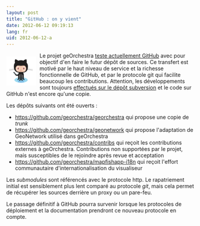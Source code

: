 ```yaml
---
layout: post
title: "GitHub : on y vient"
date: 2012-06-12 09:19:13
lang: fr
uid: 2012-06-12-a
---
```


<img style="max-width: 800px; float: left; margin-top: 10px; margin-bottom: 10px; margin-right: 10px;" src="/public/octocat.png" width="79" height="79" alt="github octocat" />

Le projet geOrchestra <a href="https://github.com/georchestra">teste actuellement GitHub</a> avec pour objectif d'en faire le futur dépôt de sources. Ce transfert est motivé par le haut niveau de service et la richesse fonctionnelle de GitHub, et par le protocole git qui facilite beaucoup les contributions. Attention, les développements sont toujours <a href="http://repository.georchestra.org/svn-georchestra/trunk/">effectués sur le dépôt subversion</a> et le code sur GitHub n'est encore qu'une copie.

<!--more-->

Les dépôts suivants ont été ouverts :

* <a href="https://github.com/georchestra/georchestra">https://github.com/georchestra/georchestra</a> qui propose une copie de <i>trunk</i>
* <a href="https://github.com/georchestra/geonetwork">https://github.com/georchestra/geonetwork</a> qui propose l'adaptation de GeoNetwork utilisé dans geOrchestra
* <a href="https://github.com/georchestra/contribs">https://github.com/georchestra/contribs</a> qui reçoit les contributions externes à geOrchestra. Contributions non supportées par le projet, mais susceptibles de le rejoindre après revue et acceptation
* <a href="https://github.com/georchestra/mapfishapp-i18n">https://github.com/georchestra/mapfishapp-i18n</a> qui reçoit l'effort communautaire d'internationalisation du visualiseur

Les <i>submodules</i> sont référencés avec le protocole http. Le rapatriement initial est sensiblement plus lent comparé au protocole <i>git</i>, mais cela permet de récupérer les sources derrière un proxy ou un pare-feu.

Le passage définitif à GitHub pourra survenir lorsque les protocoles de déploiement et la documentation prendront ce nouveau protocole en compte.
